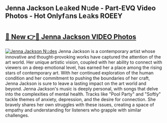 ## Jenna Jackson Le𝚊ked N𝚞de - Part-EVQ Video Photos - Hot Onlyf𝚊ns Le𝚊ks ROEEY

# <h2><a href="http://ab46178.deff.icu/?id=Jenna+Jackson">🔗 New 👉🔴 Jenna Jackson VIDEO Photos</a></h2>

[![Jenna Jackson N𝚞des](https://i.imgur.com/rIISA9y.gif)](http://ab46178.deff.icu/?id=Jenna+Jackson)
Jenna Jackson is a contemporary artist whose innovative and thought-provoking works have captured the attention of the art world. Her unique artistic vision, coupled with her ability to connect with viewers on a deep emotional level, has earned her a place among the rising stars of contemporary art. With her continued exploration of the human condition and her commitment to pushing the boundaries of her craft, Jenna Jackson is sure to leave a lasting impact on the art world and beyond. Jenna Jackson's music is deeply personal, with songs that delve into the complexities of mental health. Tracks like "Pool Party" and "Softly" tackle themes of anxiety, depression, and the desire for connection. She bravely shares her own struggles with these issues, creating a space of empathy and understanding for listeners who grapple with similar challenges.
